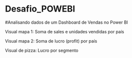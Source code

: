 # Desafio_POWEBI

#Analisando dados de um Dashboard de Vendas no Power BI

Visual mapa 1: Soma de sales e unidades vendidas por país 

Visual mapa 2: Soma de lucro (profit) por país 

Visual de pizza: Lucro por segmento 

 
